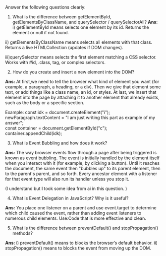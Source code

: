 Answer the following questions clearly:

1) What is the difference between getElementById, getElementsByClassName, and querySelector / querySelectorAll?
**Ans:**
i) getElementById means selects one element by its id. Returns the element or null if not found.

ii) getElementsByClassName means selects all elements with that class. Returns a live HTMLCollection (updates if DOM changes).

iii)querySelector means selects the first element matching a CSS selector. Works with #id, .class, tag, or complex selectors.


2) How do you create and insert a new element into the DOM?

**Ans:** 
At first,we need to tell the browser what kind of element you want (for example, a paragraph, a heading, or a div). Then we give that element some text, or add things like a class name, an id, or styles. At last, we insert that element into the page by attaching it to another element that already exists, such as the body or a specific section.

Example: 
const idk = document.createElement("i");
newParagraph.textContent = "I am just writing this part as example of my answer";    
const container = document.getElementById("c");
container.appendChild(idk);


3) What is Event Bubbling and how does it work?

**Ans:**
The way browser events flow through a page after being triggered is known as event bubbling.
 The event is initially handled by the element itself when you interact with it (for example, by clicking a button).
 Until it reaches the document, the same event then "bubbles up" to its parent element, then to the parent's parent, and so forth.
 Every ancestor element with a listener for that event type will also run its handler unless you stop it.

 (I understand but I took some idea from ai in this question. )


4) What is Event Delegation in JavaScript? Why is it useful?

**Ans:**
You place one listener on a parent and use event.target to determine which child caused the event, rather than adding event listeners to numerous child elements.
Use:Code that is more effective and clean.

5) What is the difference between preventDefault() and stopPropagation() methods?

**Ans:**
i) preventDefault() means to blocks the browser’s default behavior.
ii) stopPropagation() means to blocks the event from moving up the DOM.
